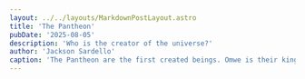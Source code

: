 ```yaml
---
layout: ../../layouts/MarkdownPostLayout.astro
title: 'The Pantheon'
pubDate: '2025-08-05'
description: 'Who is the creator of the universe?'
author: 'Jackson Sardello'
caption: 'The Pantheon are the first created beings. Omwe is their king and leader'
---
```

